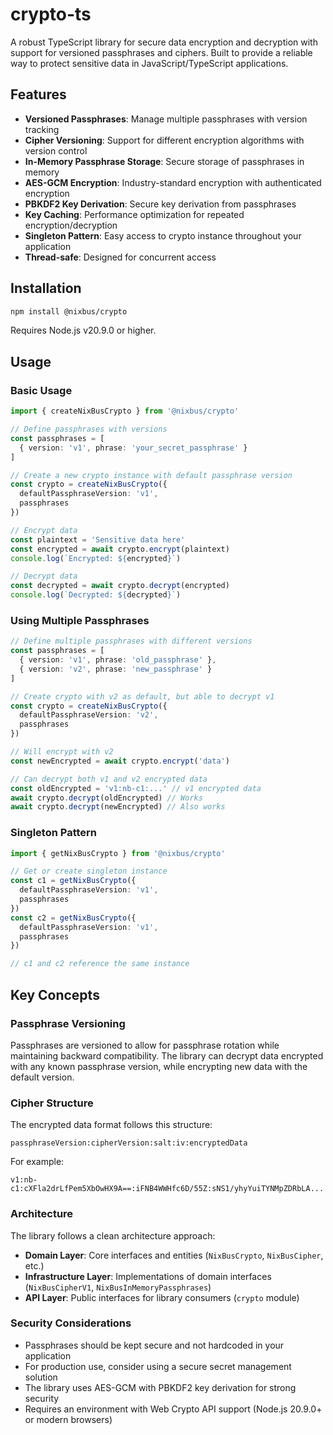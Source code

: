 # crypto-ts

A robust TypeScript library for secure data encryption and decryption with support for versioned passphrases and ciphers. Built to provide a reliable way to protect sensitive data in JavaScript/TypeScript applications.

## Features

* **Versioned Passphrases**: Manage multiple passphrases with version tracking
* **Cipher Versioning**: Support for different encryption algorithms with version control
* **In-Memory Passphrase Storage**: Secure storage of passphrases in memory
* **AES-GCM Encryption**: Industry-standard encryption with authenticated encryption
* **PBKDF2 Key Derivation**: Secure key derivation from passphrases
* **Key Caching**: Performance optimization for repeated encryption/decryption
* **Singleton Pattern**: Easy access to crypto instance throughout your application
* **Thread-safe**: Designed for concurrent access

## Installation

```bash
npm install @nixbus/crypto
```

Requires Node.js v20.9.0 or higher.

## Usage

### Basic Usage

```typescript
import { createNixBusCrypto } from '@nixbus/crypto'

// Define passphrases with versions
const passphrases = [
  { version: 'v1', phrase: 'your_secret_passphrase' }
]

// Create a new crypto instance with default passphrase version
const crypto = createNixBusCrypto({
  defaultPassphraseVersion: 'v1',
  passphrases
})

// Encrypt data
const plaintext = 'Sensitive data here'
const encrypted = await crypto.encrypt(plaintext)
console.log(`Encrypted: ${encrypted}`)

// Decrypt data
const decrypted = await crypto.decrypt(encrypted)
console.log(`Decrypted: ${decrypted}`)
```

### Using Multiple Passphrases

```typescript
// Define multiple passphrases with different versions
const passphrases = [
  { version: 'v1', phrase: 'old_passphrase' },
  { version: 'v2', phrase: 'new_passphrase' }
]

// Create crypto with v2 as default, but able to decrypt v1
const crypto = createNixBusCrypto({
  defaultPassphraseVersion: 'v2',
  passphrases
})

// Will encrypt with v2
const newEncrypted = await crypto.encrypt('data')

// Can decrypt both v1 and v2 encrypted data
const oldEncrypted = 'v1:nb-c1:...' // v1 encrypted data
await crypto.decrypt(oldEncrypted) // Works
await crypto.decrypt(newEncrypted) // Also works
```

### Singleton Pattern

```typescript
import { getNixBusCrypto } from '@nixbus/crypto'

// Get or create singleton instance
const c1 = getNixBusCrypto({
  defaultPassphraseVersion: 'v1',
  passphrases
})
const c2 = getNixBusCrypto({
  defaultPassphraseVersion: 'v1',
  passphrases
})

// c1 and c2 reference the same instance
```

## Key Concepts

### Passphrase Versioning

Passphrases are versioned to allow for passphrase rotation while maintaining backward compatibility. The library can decrypt data encrypted with any known passphrase version, while encrypting new data with the default version.

### Cipher Structure

The encrypted data format follows this structure:

```
passphraseVersion:cipherVersion:salt:iv:encryptedData
```

For example:

```
v1:nb-c1:cXFla2drLfPem5XbOwHX9A==:iFNB4WWHfc6D/55Z:sNS1/yhyYuiTYNMpZDRbLA...
```

### Architecture

The library follows a clean architecture approach:

* **Domain Layer**: Core interfaces and entities (`NixBusCrypto`, `NixBusCipher`, etc.)
* **Infrastructure Layer**: Implementations of domain interfaces (`NixBusCipherV1`, `NixBusInMemoryPassphrases`)
* **API Layer**: Public interfaces for library consumers (`crypto` module)

### Security Considerations

* Passphrases should be kept secure and not hardcoded in your application
* For production use, consider using a secure secret management solution
* The library uses AES-GCM with PBKDF2 key derivation for strong security
* Requires an environment with Web Crypto API support (Node.js 20.9.0+ or modern browsers)
